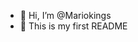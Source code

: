 - 👋 Hi, I’m @Mariokings
- 🍷 This is my first README

<!---
Mariokings/Mariokings is a ✨ special ✨ repository because its `README.md` (this file) appears on your GitHub profile.
You can click the Preview link to take a look at your changes.
--->

